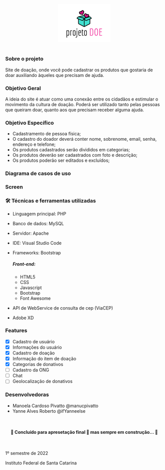<p align="center" width="100%">
    <img width="33%" src="https://github.com/ifYanneelse/projetoDoe/blob/main/logoprojetodoe.png">
</p>

#

### Sobre o projeto
Site de doação, onde você pode cadastrar os produtos que gostaria de doar auxiliando àqueles que precisam de ajuda.

### Objetivo Geral
A ideia do site é atuar como uma conexão entre os cidadãos  e estimular o movimento da cultura de doação. Poderá ser utilizado tanto pelas pessoas que queiram doar, quanto aos que precisam receber alguma ajuda.

### Objetivo Específico
- Cadastramento de pessoa física;
- O cadastro do doador deverá conter nome, sobrenome, email, senha, endereço e telefone;
- Os produtos cadastrados serão divididos em categorias;
- Os produtos deverão ser cadastrados com foto e descrição;
- Os produtos poderão ser editados e excluídos;


### Diagrama de casos de uso

### Screen


### 🛠 Técnicas e ferramentas utilizadas
- Linguagem principal: PHP
- Banco de dados: MySQL
- Servidor: Apache
- IDE: Visual Studio Code
- Frameworks: Bootstrap

    ##### Front-end: 
    - HTML5
    - CSS 
    - Javascript
    - Bootstrap
    - Font Awesome

- API de WebService de consulta de cep (ViaCEP)
- Adobe XD

### Features

- [x] Cadastro de usuário
- [x] Informações do usuário
- [x] Cadastro de doação
- [x] Informação do item de doação
- [x] Categorias de donativos
- [ ] Cadastro da ONG
- [ ] Chat
- [ ] Geolocalização de donativos

### Desenvolvedoras
- Manoela Cardoso Pivatto @manucpivatto
- Yanne Alves Roberto @ifYanneelse

<br>

<h4 align="center"> 
	🚧  Concluído para apresetação final 🚀 mas sempre em construção...  🚧
</h4>

<br>

1º semestre de 2022

Instituto Federal de Santa Catarina
 
